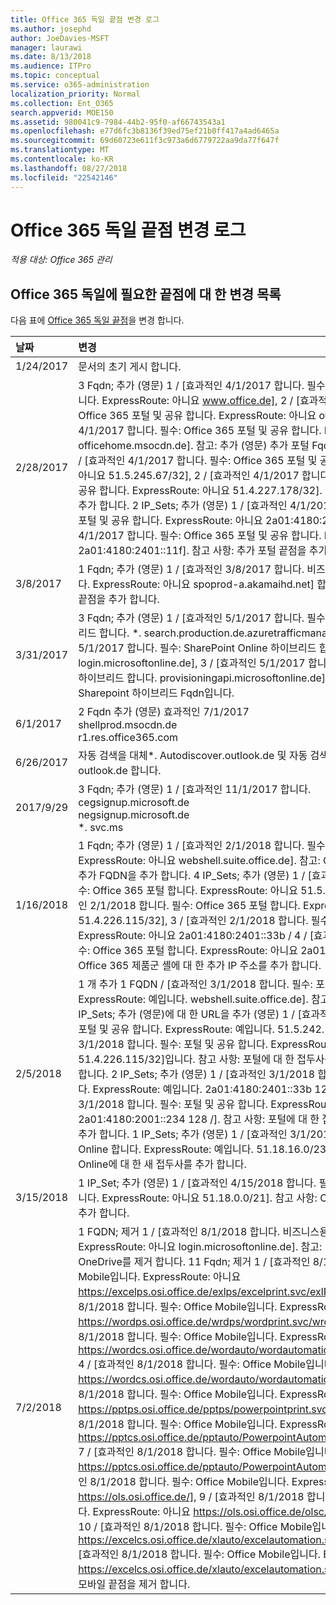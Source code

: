 ```yaml
---
title: Office 365 독일 끝점 변경 로그
ms.author: josephd
author: JoeDavies-MSFT
manager: laurawi
ms.date: 8/13/2018
ms.audience: ITPro
ms.topic: conceptual
ms.service: o365-administration
localization_priority: Normal
ms.collection: Ent_O365
search.appverid: MOE150
ms.assetid: 980041c9-7984-44b2-95f0-af66743543a1
ms.openlocfilehash: e77d6fc3b8136f39ed75ef21b0ff417a4ad6465a
ms.sourcegitcommit: 69d60723e611f3c973a6d6779722aa9da77f647f
ms.translationtype: MT
ms.contentlocale: ko-KR
ms.lasthandoff: 08/27/2018
ms.locfileid: "22542146"
---
```

# <a name="office-365-germany-endpoints-change-log"></a>Office 365 독일 끝점 변경 로그

*적용 대상: Office 365 관리*

## <a name="list-of-changes-to-the-endpoints-required-for-office-365-germany"></a>Office 365 독일에 필요한 끝점에 대 한 변경 목록

다음 표에 [Office 365 독일 끝점](office-365-germany-endpoints.md)을 변경 합니다.
  
|**날짜**|**변경**|
|:-----|:-----|
|1/24/2017  <br/> |문서의 초기 게시 합니다.  <br/> |
|2/28/2017  <br/> |3 Fqdn; 추가 (영문) 1 / [효과적인 4/1/2017 합니다. 필수: Office 365 포털 및 공유 합니다. ExpressRoute: 아니요 www.office.de], 2 / [효과적인 4/1/2017 합니다. 필수: Office 365 포털 및 공유 합니다. ExpressRoute: 아니요 office.de], 3 / [효과적인 4/1/2017 합니다. 필수: Office 365 포털 및 공유 합니다. ExpressRoute: 아니요 officehome.msocdn.de]. 참고: 추가 (영문) 추가 포털 Fqdn. 2 IP_Sets; 추가 (영문) 1 / [효과적인 4/1/2017 합니다. 필수: Office 365 포털 및 공유 합니다. ExpressRoute: 아니요 51.5.245.67/32], 2 / [효과적인 4/1/2017 합니다. 필수: Office 365 포털 및 공유 합니다. ExpressRoute: 아니요 51.4.227.178/32]. 참고 사항: 추가 포털 끝점을 추가 합니다. 2 IP_Sets; 추가 (영문) 1 / [효과적인 4/1/2017 합니다. 필수: Office 365 포털 및 공유 합니다. ExpressRoute: 아니요 2a01:4180:2001::92], 2 / [효과적인 4/1/2017 합니다. 필수: Office 365 포털 및 공유 합니다. ExpressRoute: 아니요 2a01:4180:2401::11f]. 참고 사항: 추가 포털 끝점을 추가 합니다.  <br/> |
|3/8/2017  <br/> |1 Fqdn; 추가 (영문) 1 / [효과적인 3/8/2017 합니다. 비즈니스용 OneDrive: 필요 합니다. ExpressRoute: 아니요 spoprod-a.akamaihd.net] 합니다. 참고 사항: 추가 CDN 끝점을 추가 합니다.  <br/> |
|3/31/2017  <br/> |3 Fqdn; 추가 (영문) 1 / [효과적인 5/1/2017 합니다. 필수: SharePoint Online 하이브리드 합니다. \*. search.production.de.azuretrafficmanager.de], 2 / [효과적인 5/1/2017 합니다. 필수: SharePoint Online 하이브리드 합니다. login.microsoftonline.de], 3 / [효과적인 5/1/2017 합니다. 필수: SharePoint Online 하이브리드 합니다. provisioningapi.microsoftonline.de]. 참고: 추가 (영문) Sharepoint 하이브리드 Fqdn입니다.  <br/> |
|6/1/2017  <br/> |2 Fqdn 추가 (영문) 효과적인 7/1/2017  <br/> shellprod.msocdn.de  <br/> r1.res.office365.com  <br/> |
|6/26/2017  <br/> |자동 검색을 대체\*. Autodiscover.outlook.de 및 자동 검색 outlook.office.de outlook.de 합니다.  <br/> |
|2017/9/29  <br/> |3 Fqdn; 추가 (영문) 1 / [효과적인 11/1/2017 합니다.  <br/> cegsignup.microsoft.de  <br/> negsignup.microsoft.de  <br/> \*. svc.ms  <br/> |
|1/16/2018  <br/> |1 Fqdn; 추가 (영문) 1 / [효과적인 2/1/2018 합니다. 필수: Office 365 포털 합니다. ExpressRoute: 아니요 webshell.suite.office.de]. 참고: Office 365 제품군 셸에 대 한 추가 FQDN을 추가 합니다. 4 IP_Sets; 추가 (영문) 1 / [효과적인 2/1/2018 합니다. 필수: Office 365 포털 합니다. ExpressRoute: 아니요 51.5.242.163/32], 2 / [효과적인 2/1/2018 합니다. 필수: Office 365 포털 합니다. ExpressRoute: 아니요 51.4.226.115/32], 3 / [효과적인 2/1/2018 합니다. 필수: Office 365 포털 합니다. ExpressRoute: 아니요 2a01:4180:2401::33b / 4 / [효과적인 2/1/2018 합니다. 필수: Office 365 포털 합니다. ExpressRoute: 아니요 2a01:4180:2001::234 / 참고: Office 365 제품군 셸에 대 한 추가 IP 주소를 추가 합니다.  <br/> |
|2/5/2018  <br/> |1 개 추가 1 FQDN / [효과적인 3/1/2018 합니다. 필수: 포털 및 공유 합니다. ExpressRoute: 예입니다. webshell.suite.office.de]. 참고: 포털 및 공유 Fqdn. 2 IP_Sets; 추가 (영문)에 대 한 URL을 추가 (영문) 1 / [효과적인 3/1/2018 합니다. 필수: 포털 및 공유 합니다. ExpressRoute: 예입니다. 51.5.242.163/32]., 2 / [효과적인 3/1/2018 합니다. 필수: 포털 및 공유 합니다. ExpressRoute: 예입니다. 51.4.226.115/32]입니다. 참고 사항: 포털에 대 한 접두사를 추가 하 고 공유 새로 추가 합니다. 2 IP_Sets; 추가 (영문) 1 / [효과적인 3/1/2018 합니다. 필수: 포털 및 공유 합니다. ExpressRoute: 예입니다. 2a01:4180:2401::33b 128 /]., 2 / [효과적인 3/1/2018 합니다. 필수: 포털 및 공유 합니다. ExpressRoute: 예입니다. 2a01:4180:2001::234 128 /]. 참고 사항: 포털에 대 한 접두사를 추가 하 고 공유 새로 추가 합니다. 1 IP_Sets; 추가 (영문) 1 / [효과적인 3/1/2018 합니다. 필수: Office Online 합니다. ExpressRoute: 예입니다. 51.18.16.0/23]입니다. 참고 사항: Office Online에 대 한 새 접두사를 추가 합니다.  <br/> |
|3/15/2018  <br/> |1 IP_Set; 추가 (영문) 1 / [효과적인 4/15/2018 합니다. 필수: Office 365 ProPlus 합니다. ExpressRoute: 아니요 51.18.0.0/21]. 참고 사항: Office 365 ProPlus 끝점을 추가 합니다.  <br/> |
|7/2/2018  <br/> |1 FQDN; 제거 1 / [효과적인 8/1/2018 합니다. 비즈니스용 OneDrive: 필요 합니다. ExpressRoute: 아니요 login.microsoftonline.de]. 참고: 비즈니스 끝점에 대 한 OneDrive를 제거 합니다. 11 Fqdn; 제거 1 / [효과적인 8/1/2018 합니다. 필수: Office Mobile입니다. ExpressRoute: 아니요 https://excelps.osi.office.de/exlps/excelprint.svc/exlPrint], 2 / [효과적인 8/1/2018 합니다. 필수: Office Mobile입니다. ExpressRoute: 아니요 https://wordps.osi.office.de/wrdps/wordprint.svc/wrdprint], 3 / [효과적인 8/1/2018 합니다. 필수: Office Mobile입니다. ExpressRoute: 아니요 https://wordcs.osi.office.de/wordauto/wordautomation.svc/wordautomation], 4 / [효과적인 8/1/2018 합니다. 필수: Office Mobile입니다. ExpressRoute: 아니요 https://wordcs.osi.office.de/wordauto/wordautomation.svc/rest], 5 / [효과적인 8/1/2018 합니다. 필수: Office Mobile입니다. ExpressRoute: 아니요 https://pptps.osi.office.de/pptps/powerpointprint.svc/PptPrint], 6 / [효과적인 8/1/2018 합니다. 필수: Office Mobile입니다. ExpressRoute: 아니요 https://pptcs.osi.office.de/pptauto/PowerpointAutomation.svc/PptAutomation], 7 / [효과적인 8/1/2018 합니다. 필수: Office Mobile입니다. ExpressRoute: 아니요 https://pptcs.osi.office.de/pptauto/PowerpointAutomation.svc/rest], 8 / [효과적인 8/1/2018 합니다. 필수: Office Mobile입니다. ExpressRoute: 아니요 https://ols.osi.office.de/], 9 / [효과적인 8/1/2018 합니다. 필수: Office Mobile입니다. ExpressRoute: 아니요 https://ols.osi.office.de/olsc/OlsClient.svc/OlsClient], 10 / [효과적인 8/1/2018 합니다. 필수: Office Mobile입니다. ExpressRoute: 아니요 https://excelcs.osi.office.de/xlauto/excelautomation.svc/XlAutomation], 11 / [효과적인 8/1/2018 합니다. 필수: Office Mobile입니다. ExpressRoute: 아니요 https://excelcs.osi.office.de/xlauto/excelautomation.svc/rest]. 참고 사항: Office 모바일 끝점을 제거 합니다.  <br/> |
   

